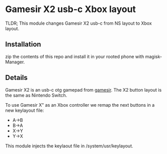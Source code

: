 # Gamesir X2 usb-c Xbox layout

TLDR; This module changes Gamesir X2 usb-c from NS layout to Xbox layout.

## Installation

zip the contents of this repo and install it in your rooted phone with magisk-Manager.

## Details

Gamesir X2 is an usb-c otg gamepad from [gamesir](https://www.gamesir.hk/). 
The X2 button layout is the same as Nintendo Switch.

To use Gamesir X" as an Xbox controller we remap the next buttons in a new keylayout file:
- A->B 
- B->A
- X->Y
- Y->X

This module injects the keylaout file in /system/usr/keylayout.
